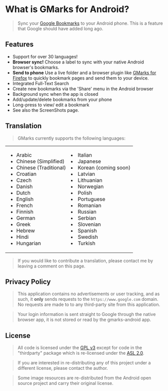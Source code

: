 # What is GMarks for Android? #

> Sync your [Google Bookmarks](https://www.google.com/bookmarks) to your Android phone.  This is a feature that Google should have added long ago.

## Features ##

  * Support for over 30 languages!
  * **Browser sync!**  Choose a label to sync with your native Android browser's bookmarks.
  * **Send to phone**  Use a live folder and a browser plugin like [GMarks for Firefox](https://addons.mozilla.org/en-US/firefox/addon/2888/) to quickly bookmark pages and send them to your device.
  * Integrated Full-Text Search
  * Create new bookmarks via the 'Share' menu in the Android browser
  * Background sync when the app is closed
  * Add/update/delete bookmarks from your phone
  * Long-press to view/ edit a bookmark
  * See also the ScreenShots page.


## Translation ##

> GMarks currently supports the following languages:

<table>
<tr><td>
<ul><li>Arabic<br>
</li><li>Chinese (Simplified)<br>
</li><li>Chinese (Traditional)<br>
</li><li>Croatian<br>
</li><li>Czech<br>
</li><li>Danish<br>
</li><li>Dutch<br>
</li><li>English<br>
</li><li>French<br>
</li><li>Finnish<br>
</li><li>German<br>
</li><li>Greek<br>
</li><li>Hebrew<br>
</li><li>Hindi<br>
</li><li>Hungarian<br>
</td>
<td>
</li><li>Italian<br>
</li><li>Japanese<br>
</li><li>Korean (coming soon)<br>
</li><li>Latvian<br>
</li><li>Lithuanian<br>
</li><li>Norwegian<br>
</li><li>Polish<br>
</li><li>Portuguese<br>
</li><li>Romanian<br>
</li><li>Russian<br>
</li><li>Serbian<br>
</li><li>Slovenian<br>
</li><li>Spanish<br>
</li><li>Swedish<br>
</li><li>Turkish<br>
</td>
</tr>
</table></li></ul>


> If you would like to contribute a translation, please contact me by leaving a comment on this page.


## Privacy Policy ##

> This application contains no advertisements or user tracking, and as such, it **only** sends requests to the `https://www.google.com` domain.  No requests are made to to any third-party site from this application.

> Your login information is sent straight to Google through the native browser app, it is not stored or read by the gmarks-android app.


## License ##

> All code is licensed under the [GPL v3](http://www.gnu.org/licenses/gpl.html) except for code in the "thirdparty" package which is re-licensed under the [ASL 2.0](http://www.apache.org/licenses/LICENSE-2.0.html).

> If you are interested in re-distributing any of this project under a different license, please contact the author.

> Some image resources are re-distributed from the Android open source project and carry their original license.